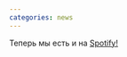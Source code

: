 ```yaml
---
categories: news
---
```


Теперь мы есть и на <a href="https://open.spotify.com/show/0VWmBpMCBbDzKxEl9Iuu6Q">Spotify!</a>
